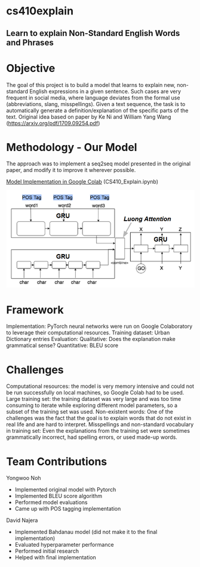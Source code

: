 # cs410explain
## Learn to explain Non-Standard English Words and Phrases

# Objective

The goal of this project is to build a model that learns to explain new, non-standard English expressions in a given sentence. 
Such cases are very frequent in social media, where language deviates from the formal use (abbreviations, slang, misspellings). 
Given a text sequence, the task is to automatically generate a definition/explanation of the specific parts of the text.
Original idea based on paper by Ke Ni and William Yang Wang (https://arxiv.org/pdf/1709.09254.pdf)

# Methodology - Our Model

The approach was to implement a seq2seq model presented in the original paper, and modify it to improve it wherever possible. 

[Model Implementation in Google Colab](https://colab.research.google.com/drive/1Q039vkRUqwI3U6uxXZNP87_XaKNAki1d) (CS410_Explain.ipynb)

![Model implementation](https://github.com/yonguno/cs410explain/blob/master/seqseq.PNG)

# Framework

Implementation: PyTorch neural networks were run on Google Colaboratory to leverage their computational resources.
Training dataset: Urban Dictionary entries
Evaluation: 
    Qualitative: Does the explanation make grammatical sense?
    Quantitative: BLEU score

# Challenges

Computational resources: the model is very memory intensive and could not be run successfully on local machines, so Google Colab had to be used.
Large training set: the training dataset was very large and was too time consuming to iterate while exploring different model parameters, so a subset of the training set was used. 
Non-existent words: One of the challenges was the fact that the goal is to explain words that do not exist in real life and are hard to interpret. 
Misspellings and non-standard vocabulary in training set: Even the explanations from the training set were sometimes grammatically incorrect, had spelling errors, or used made-up words. 

# Team Contributions
Yongwoo Noh
* Implemented original model with Pytorch
* Implemented BLEU score algorithm
* Performed model evaluations 
* Came up with POS tagging implementation

David Najera
* Implemented Bahdanau model (did not make it to the final implementation)
* Evaluated hyperparameter performance
* Performed initial research
* Helped with final implementation

